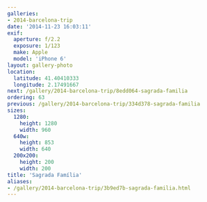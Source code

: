 ```yaml
---
galleries:
- 2014-barcelona-trip
date: '2014-11-23 16:03:11'
exif:
  aperture: f/2.2
  exposure: 1/123
  make: Apple
  model: 'iPhone 6'
layout: gallery-photo
location:
  latitude: 41.40410333
  longitude: 2.17491667
next: /gallery/2014-barcelona-trip/8edd064-sagrada-familia
ordering: 63
previous: /gallery/2014-barcelona-trip/334d378-sagrada-familia
sizes:
  1280:
    height: 1280
    width: 960
  640w:
    height: 853
    width: 640
  200x200:
    height: 200
    width: 200
title: 'Sagrada Família'
aliases:
- /gallery/2014-barcelona-trip/3b9ed7b-sagrada-familia.html
---
```

